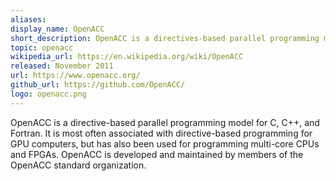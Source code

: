 ```yaml
---
aliases: 
display_name: OpenACC
short_description: OpenACC is a directives-based parallel programming model for C, C++, and Fortran.
topic: openacc
wikipedia_url: https://en.wikipedia.org/wiki/OpenACC
released: November 2011
url: https://www.openacc.org/
github_url: https://github.com/OpenACC/
logo: openacc.png
---
```

OpenACC is a directive-based parallel programming model for C, C++, and Fortran.
It is most often associated with directive-based programming for GPU computers,
but has also been used for programming multi-core CPUs and FPGAs. OpenACC is
developed and maintained by members of the OpenACC standard organization. 
